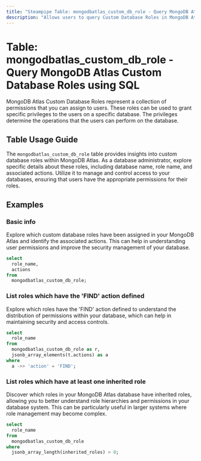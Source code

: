 ```yaml
---
title: "Steampipe Table: mongodbatlas_custom_db_role - Query MongoDB Atlas Custom Database Roles using SQL"
description: "Allows users to query Custom Database Roles in MongoDB Atlas, specifically the role name, database name, and associated actions, providing insights into the role-based access control."
---
```


# Table: mongodbatlas_custom_db_role - Query MongoDB Atlas Custom Database Roles using SQL

MongoDB Atlas Custom Database Roles represent a collection of permissions that you can assign to users. These roles can be used to grant specific privileges to the users on a specific database. The privileges determine the operations that the users can perform on the database.

## Table Usage Guide

The `mongodbatlas_custom_db_role` table provides insights into custom database roles within MongoDB Atlas. As a database administrator, explore specific details about these roles, including database name, role name, and associated actions. Utilize it to manage and control access to your databases, ensuring that users have the appropriate permissions for their roles.

## Examples

### Basic info
Explore which custom database roles have been assigned in your MongoDB Atlas and identify the associated actions. This can help in understanding user permissions and improve the security management of your database.

```sql
select
  role_name,
  actions
from
  mongodbatlas_custom_db_role;
```

### List roles which have the 'FIND' action defined
Explore which roles have the 'FIND' action defined to understand the distribution of permissions within your database, which can help in maintaining security and access controls.

```sql
select
  role_name
from
  mongodbatlas_custom_db_role as r,
  jsonb_array_elements(t.actions) as a
where
  a ->> 'action' = 'FIND';
```

### List roles which have at least one inherited role
Discover which roles in your MongoDB Atlas database have inherited roles, allowing you to better understand role hierarchies and permissions in your database system. This can be particularly useful in larger systems where role management may become complex.

```sql
select
  role_name
from
  mongodbatlas_custom_db_role
where
  jsonb_array_length(inherited_roles) > 0;
```